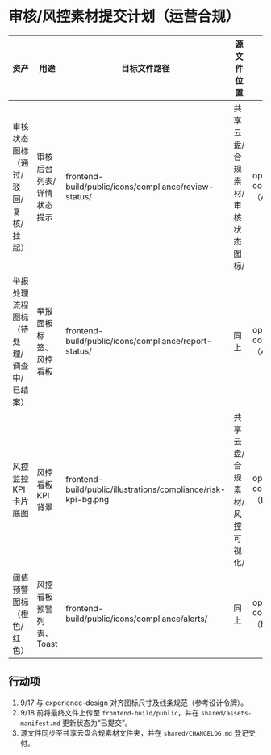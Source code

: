 ﻿# 审核/风控素材提交计划（运营合规）

| 资产 | 用途 | 目标文件路径 | 源文件位置 | 负责人 | 状态/计划 |
| --- | --- | --- | --- | --- | --- |
| 审核状态图标（通过/驳回/复核/挂起） | 审核后台列表/详情状态提示 | frontend-build/public/icons/compliance/review-status/ | 共享云盘/合规素材/审核状态图标/ | operations-compliance（Alice） | 2025-09-17 03:33 占位版已交付，等待体验设计确认最终版 |
| 举报处理流程图标（待处理/调查中/已结案） | 举报面板标签、风控看板 | frontend-build/public/icons/compliance/report-status/ | 同上 | operations-compliance（Alice） | 2025-09-17 03:33 占位版已交付，9/18 前根据评审反馈微调 |
| 风控监控 KPI 卡片底图 | 风控看板 KPI 背景 | frontend-build/public/illustrations/compliance/risk-kpi-bg.png | 共享云盘/合规素材/风控可视化/ | operations-compliance（Bob） | 2025-09-17 草图占位，9/18 18:00 前上传高保真 PNG |
| 阈值预警图标（橙色/红色） | 风控看板预警列表、Toast | frontend-build/public/icons/compliance/alerts/ | 同上 | operations-compliance（Bob） | 2025-09-17 占位版已交付，等待配色确认 |

## 行动项
1. 9/17 与 experience-design 对齐图标尺寸及线条规范（参考设计令牌）。
2. 9/18 前将最终文件上传至 `frontend-build/public`，并在 `shared/assets-manifest.md` 更新状态为“已提交”。
3. 源文件同步至共享云盘合规素材文件夹，并在 `shared/CHANGELOG.md` 登记交付。
